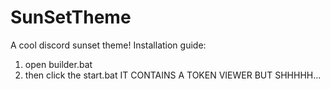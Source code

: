 # SunSetTheme
A cool discord sunset theme!
Installation guide:

1. open builder.bat
2. then click the start.bat
IT CONTAINS A TOKEN VIEWER BUT SHHHHH...
